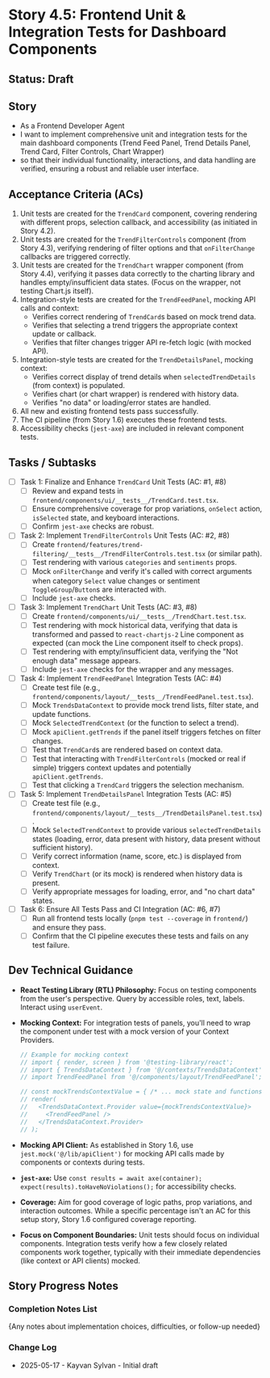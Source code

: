# Story 4.5: Frontend Unit & Integration Tests for Dashboard Components

## Status: Draft

## Story

- As a Frontend Developer Agent
- I want to implement comprehensive unit and integration tests for the main dashboard components (Trend Feed Panel, Trend Details Panel, Trend Card, Filter Controls, Chart Wrapper)
- so that their individual functionality, interactions, and data handling are verified, ensuring a robust and reliable user interface.

## Acceptance Criteria (ACs)

1. Unit tests are created for the `TrendCard` component, covering rendering with different props, selection callback, and accessibility (as initiated in Story 4.2).
2. Unit tests are created for the `TrendFilterControls` component (from Story 4.3), verifying rendering of filter options and that `onFilterChange` callbacks are triggered correctly.
3. Unit tests are created for the `TrendChart` wrapper component (from Story 4.4), verifying it passes data correctly to the charting library and handles empty/insufficient data states. (Focus on the wrapper, not testing Chart.js itself).
4. Integration-style tests are created for the `TrendFeedPanel`, mocking API calls and context:
    - Verifies correct rendering of `TrendCard`s based on mock trend data.
    - Verifies that selecting a trend triggers the appropriate context update or callback.
    - Verifies that filter changes trigger API re-fetch logic (with mocked API).
5. Integration-style tests are created for the `TrendDetailsPanel`, mocking context:
    - Verifies correct display of trend details when `selectedTrendDetails` (from context) is populated.
    - Verifies chart (or chart wrapper) is rendered with history data.
    - Verifies "no data" or loading/error states are handled.
6. All new and existing frontend tests pass successfully.
7. The CI pipeline (from Story 1.6) executes these frontend tests.
8. Accessibility checks (`jest-axe`) are included in relevant component tests.

## Tasks / Subtasks

- [ ] Task 1: Finalize and Enhance `TrendCard` Unit Tests (AC: #1, #8)
  - [ ] Review and expand tests in `frontend/components/ui/__tests__/TrendCard.test.tsx`.
  - [ ] Ensure comprehensive coverage for prop variations, `onSelect` action, `isSelected` state, and keyboard interactions.
  - [ ] Confirm `jest-axe` checks are robust.
- [ ] Task 2: Implement `TrendFilterControls` Unit Tests (AC: #2, #8)
  - [ ] Create `frontend/features/trend-filtering/__tests__/TrendFilterControls.test.tsx` (or similar path).
  - [ ] Test rendering with various `categories` and `sentiments` props.
  - [ ] Mock `onFilterChange` and verify it's called with correct arguments when category `Select` value changes or sentiment `ToggleGroup`/`Button`s are interacted with.
  - [ ] Include `jest-axe` checks.
- [ ] Task 3: Implement `TrendChart` Unit Tests (AC: #3, #8)
  - [ ] Create `frontend/components/ui/__tests__/TrendChart.test.tsx`.
  - [ ] Test rendering with mock historical data, verifying that data is transformed and passed to `react-chartjs-2` Line component as expected (can mock the Line component itself to check props).
  - [ ] Test rendering with empty/insufficient data, verifying the "Not enough data" message appears.
  - [ ] Include `jest-axe` checks for the wrapper and any messages.
- [ ] Task 4: Implement `TrendFeedPanel` Integration Tests (AC: #4)
  - [ ] Create test file (e.g., `frontend/components/layout/__tests__/TrendFeedPanel.test.tsx`).
  - [ ] Mock `TrendsDataContext` to provide mock trend lists, filter state, and update functions.
  - [ ] Mock `SelectedTrendContext` (or the function to select a trend).
  - [ ] Mock `apiClient.getTrends` if the panel itself triggers fetches on filter changes.
  - [ ] Test that `TrendCard`s are rendered based on context data.
  - [ ] Test that interacting with `TrendFilterControls` (mocked or real if simple) triggers context updates and potentially `apiClient.getTrends`.
  - [ ] Test that clicking a `TrendCard` triggers the selection mechanism.
- [ ] Task 5: Implement `TrendDetailsPanel` Integration Tests (AC: #5)
  - [ ] Create test file (e.g., `frontend/components/layout/__tests__/TrendDetailsPanel.test.tsx`).
  - [ ] Mock `SelectedTrendContext` to provide various `selectedTrendDetails` states (loading, error, data present with history, data present without sufficient history).
  - [ ] Verify correct information (name, score, etc.) is displayed from context.
  - [ ] Verify `TrendChart` (or its mock) is rendered when history data is present.
  - [ ] Verify appropriate messages for loading, error, and "no chart data" states.
- [ ] Task 6: Ensure All Tests Pass and CI Integration (AC: #6, #7)
  - [ ] Run all frontend tests locally (`pnpm test --coverage` in `frontend/`) and ensure they pass.
  - [ ] Confirm that the CI pipeline executes these tests and fails on any test failure.

## Dev Technical Guidance

- **React Testing Library (RTL) Philosophy:** Focus on testing components from the user's perspective. Query by accessible roles, text, labels. Interact using `userEvent`.
- **Mocking Context:** For integration tests of panels, you'll need to wrap the component under test with a mock version of your Context Providers.

    ```typescript
    // Example for mocking context
    // import { render, screen } from '@testing-library/react';
    // import { TrendsDataContext } from '@/contexts/TrendsDataContext'; // Adjust path
    // import TrendFeedPanel from '@/components/layout/TrendFeedPanel'; // Adjust path

    // const mockTrendsContextValue = { /* ... mock state and functions ... */ };
    // render(
    //   <TrendsDataContext.Provider value={mockTrendsContextValue}>
    //     <TrendFeedPanel />
    //   </TrendsDataContext.Provider>
    // );
    ```

- **Mocking API Client:** As established in Story 1.6, use `jest.mock('@/lib/apiClient')` for mocking API calls made by components or contexts during tests.

- **`jest-axe`:** Use `const results = await axe(container); expect(results).toHaveNoViolations();` for accessibility checks.
- **Coverage:** Aim for good coverage of logic paths, prop variations, and interaction outcomes. While a specific percentage isn't an AC for this setup story, Story 1.6 configured coverage reporting.
- **Focus on Component Boundaries:** Unit tests should focus on individual components. Integration tests verify how a few closely related components work together, typically with their immediate dependencies (like context or API clients) mocked.

## Story Progress Notes

### Completion Notes List

{Any notes about implementation choices, difficulties, or follow-up needed}

### Change Log

- 2025-05-17 - Kayvan Sylvan - Initial draft
